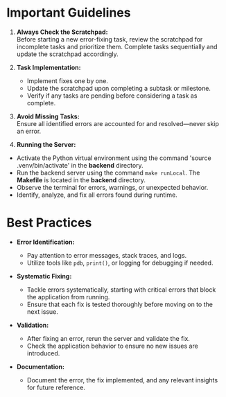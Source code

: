 

# Important Guidelines

1. **Always Check the Scratchpad:**  
   Before starting a new error-fixing task, review the scratchpad for incomplete tasks and prioritize them. Complete tasks sequentially and update the scratchpad accordingly.

2. **Task Implementation:**  
   - Implement fixes one by one.
   - Update the scratchpad upon completing a subtask or milestone.
   - Verify if any tasks are pending before considering a task as complete.

3. **Avoid Missing Tasks:**  
   Ensure all identified errors are accounted for and resolved—never skip an error.

4. **Running the Server:**
  - Activate the Python virtual environment using the command 'source .venv/bin/activate' in the **backend** directory.
  - Run the backend server using the command `make runLocal`. The **Makefile** is located in the **backend** directory.
  - Observe the terminal for errors, warnings, or unexpected behavior.
  - Identify, analyze, and fix all errors found during runtime.

# Best Practices

- **Error Identification:**  
  - Pay attention to error messages, stack traces, and logs.
  - Utilize tools like `pdb`, `print()`, or logging for debugging if needed.

- **Systematic Fixing:**  
  - Tackle errors systematically, starting with critical errors that block the application from running.
  - Ensure that each fix is tested thoroughly before moving on to the next issue.

- **Validation:**  
  - After fixing an error, rerun the server and validate the fix.
  - Check the application behavior to ensure no new issues are introduced.

- **Documentation:**  
  - Document the error, the fix implemented, and any relevant insights for future reference.

